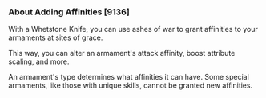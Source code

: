### About Adding Affinities [9136]

With a Whetstone Knife, you can use ashes of war to grant affinities to your armaments at sites of grace.

This way, you can alter an armament's attack affinity, boost attribute scaling, and more.

An armament's type determines what affinities it can have. Some special armaments, like those with unique skills, cannot be granted new affinities.